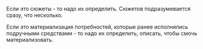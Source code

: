 Если это сюжеты - то надо их определить. Сюжетов подразумевается сразу, что несколько.

Если это материализация потребностей, которые ранее исполнялись подручными средствами - то надо их определить, описать, чтобы смочь материализовать.
